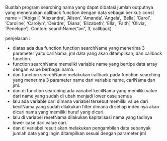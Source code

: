 Buatlah program searching nama yang dapat dibatasi jumlah outputnya yang menerapkan callback function dengan data sebagai berikut: const name = [‘Abigail’, ‘Alexandra’, ‘Alison’, ‘Amanda’, ‘Angela’, ’Bella’, ‘Carol’, ‘Caroline’, ‘Carolyn’, ‘Deirdre’, ‘Diana’, ‘Elizabeth’, ‘Ella’, ‘Faith’, ‘Olivia’, ‘Penelope’]. Contoh: searchName(“an”, 3, callback)

penjelasan :

- diatas ada dua function function searchName yang menerima 3 parameter yaitu cariNama, jml data yang akan ditampilkan, dan callback function.
- function searchName memeliki variable name yang bertipe data array dengan value berbagai nama.
- dan function searchName melakukan callback pada function searching yang menerima 3 parameter name dari variable name, cariNama dan jml.
- dan di function searching ada variabel kecilNama yang memiliki value dari name yang sudah di ubah menjadi lower case semua
- lalu ada variable cari dimana variabel tersebut memiliki value dari kecilNama yang sudah dilakukan filter dimana di setiap index nya akan dicari nama yang memiliki huruf yang dicari.
- lalu di variabel resetNama dilakukan kapitalisasi nama yang tadinya lower case dari value cari.
- dan di variabel result akan melakukan pengambilan data sebanyak jumlah data yang ingin ditampilkan sesuai dengan parameter jml